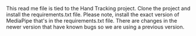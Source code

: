 This read me file is tied to the Hand Tracking project. Clone
the project and install the requirements.txt file. Please note,
install the exact version of MediaPipe that's in the requirements.txt
file. There are changes in the newer version that have known bugs
so we are using a previous version. 